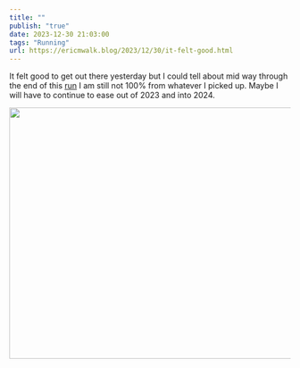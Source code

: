 ```yaml
---
title: ""
publish: "true"
date: 2023-12-30 21:03:00
tags: "Running"
url: https://ericmwalk.blog/2023/12/30/it-felt-good.html
---
```


It felt good to get out there yesterday but I could tell about mid way through the end of this [run](https://strava.com/activities/10465467141) I am still not 100% from whatever I picked up. Maybe I will have to continue to ease out of 2023 and into 2024.



<img src="uploads/2023/img-7374.jpeg" width="600" height="450" alt="">